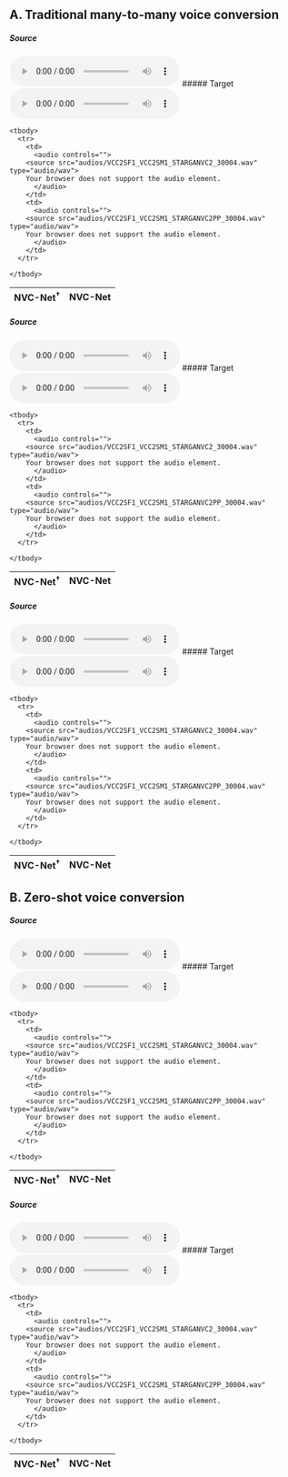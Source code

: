 ## A. Traditional many-to-many voice conversion

##### Source 
<audio controls="controls">
<source type="audio/wav" src="res/src/p226_337.wav"></source>
</audio>
##### Target 
<audio controls="controls">
<source type="audio/wav" src="res/tar/p225_331.wav"></source>
</audio>

<table>
	<thead>
	  <tr>
	    <th>NVC-Net<sup>&dagger;</sup></th>
	    <th>NVC-Net</th>
	  </tr>
	</thead>

	<tbody>
	  <tr>
	    <td>
	      <audio controls="">
		<source src="audios/VCC2SF1_VCC2SM1_STARGANVC2_30004.wav" type="audio/wav">
		Your browser does not support the audio element.
	      </audio>
	    </td>
	    <td>
	      <audio controls="">
		<source src="audios/VCC2SF1_VCC2SM1_STARGANVC2PP_30004.wav" type="audio/wav">
		Your browser does not support the audio element.
	      </audio>
	    </td>
	  </tr>

	</tbody>
</table>

##### Source 
<audio controls="controls">
<source type="audio/wav" src="res/src/p226_337.wav"></source>
</audio>
##### Target 
<audio controls="controls">
<source type="audio/wav" src="res/tar/p225_331.wav"></source>
</audio>

<table>
	<thead>
	  <tr>
	    <th>NVC-Net<sup>&dagger;</sup></th>
	    <th>NVC-Net</th>
	  </tr>
	</thead>

	<tbody>
	  <tr>
	    <td>
	      <audio controls="">
		<source src="audios/VCC2SF1_VCC2SM1_STARGANVC2_30004.wav" type="audio/wav">
		Your browser does not support the audio element.
	      </audio>
	    </td>
	    <td>
	      <audio controls="">
		<source src="audios/VCC2SF1_VCC2SM1_STARGANVC2PP_30004.wav" type="audio/wav">
		Your browser does not support the audio element.
	      </audio>
	    </td>
	  </tr>

	</tbody>
</table>


##### Source 
<audio controls="controls">
<source type="audio/wav" src="res/src/p226_337.wav"></source>
</audio>
##### Target 
<audio controls="controls">
<source type="audio/wav" src="res/tar/p225_331.wav"></source>
</audio>

<table>
	<thead>
	  <tr>
	    <th>NVC-Net<sup>&dagger;</sup></th>
	    <th>NVC-Net</th>
	  </tr>
	</thead>

	<tbody>
	  <tr>
	    <td>
	      <audio controls="">
		<source src="audios/VCC2SF1_VCC2SM1_STARGANVC2_30004.wav" type="audio/wav">
		Your browser does not support the audio element.
	      </audio>
	    </td>
	    <td>
	      <audio controls="">
		<source src="audios/VCC2SF1_VCC2SM1_STARGANVC2PP_30004.wav" type="audio/wav">
		Your browser does not support the audio element.
	      </audio>
	    </td>
	  </tr>

	</tbody>
</table>


## B. Zero-shot voice conversion

##### Source 
<audio controls="controls">
<source type="audio/wav" src="res/src/p226_337.wav"></source>
</audio>
##### Target 
<audio controls="controls">
<source type="audio/wav" src="res/tar/p225_331.wav"></source>
</audio>

<table>
	<thead>
	  <tr>
	    <th>NVC-Net<sup>&dagger;</sup></th>
	    <th>NVC-Net</th>
	  </tr>
	</thead>

	<tbody>
	  <tr>
	    <td>
	      <audio controls="">
		<source src="audios/VCC2SF1_VCC2SM1_STARGANVC2_30004.wav" type="audio/wav">
		Your browser does not support the audio element.
	      </audio>
	    </td>
	    <td>
	      <audio controls="">
		<source src="audios/VCC2SF1_VCC2SM1_STARGANVC2PP_30004.wav" type="audio/wav">
		Your browser does not support the audio element.
	      </audio>
	    </td>
	  </tr>

	</tbody>
</table>

##### Source 
<audio controls="controls">
<source type="audio/wav" src="res/src/p226_337.wav"></source>
</audio>
##### Target 
<audio controls="controls">
<source type="audio/wav" src="res/tar/p225_331.wav"></source>
</audio>

<table>
	<thead>
	  <tr>
	    <th>NVC-Net<sup>&dagger;</sup></th>
	    <th>NVC-Net</th>
	  </tr>
	</thead>

	<tbody>
	  <tr>
	    <td>
	      <audio controls="">
		<source src="audios/VCC2SF1_VCC2SM1_STARGANVC2_30004.wav" type="audio/wav">
		Your browser does not support the audio element.
	      </audio>
	    </td>
	    <td>
	      <audio controls="">
		<source src="audios/VCC2SF1_VCC2SM1_STARGANVC2PP_30004.wav" type="audio/wav">
		Your browser does not support the audio element.
	      </audio>
	    </td>
	  </tr>

	</tbody>
</table>



